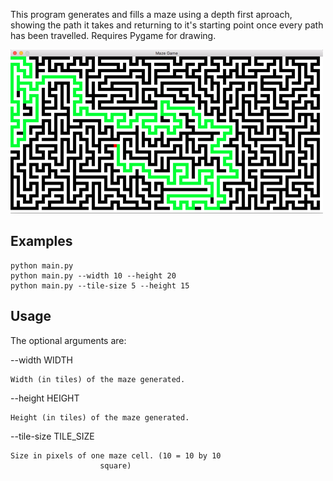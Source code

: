 This program generates and fills a maze using a depth first aproach, showing the path it takes and returning to it's starting point once every path has been travelled. Requires Pygame for drawing.

![MAZE](screenshot_1.png)

Examples
--------

    python main.py
    python main.py --width 10 --height 20
    python main.py --tile-size 5 --height 15 

Usage
-----

The optional arguments are:

  --width WIDTH         
  	
    Width (in tiles) of the maze generated.
  
  --height HEIGHT       
  	
    Height (in tiles) of the maze generated.
  
  --tile-size TILE_SIZE
                        
    Size in pixels of one maze cell. (10 = 10 by 10
                        square)